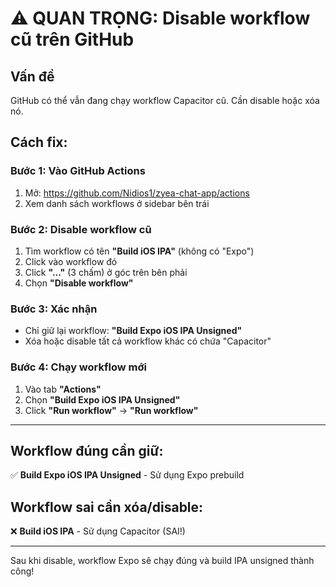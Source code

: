 # ⚠️ QUAN TRỌNG: Disable workflow cũ trên GitHub

## Vấn đề

GitHub có thể vẫn đang chạy workflow Capacitor cũ. Cần disable hoặc xóa nó.

## Cách fix:

### Bước 1: Vào GitHub Actions
1. Mở: https://github.com/Nidios1/zyea-chat-app/actions
2. Xem danh sách workflows ở sidebar bên trái

### Bước 2: Disable workflow cũ
1. Tìm workflow có tên **"Build iOS IPA"** (không có "Expo")
2. Click vào workflow đó
3. Click **"..."** (3 chấm) ở góc trên bên phải
4. Chọn **"Disable workflow"**

### Bước 3: Xác nhận
- Chỉ giữ lại workflow: **"Build Expo iOS IPA Unsigned"**
- Xóa hoặc disable tất cả workflow khác có chứa "Capacitor"

### Bước 4: Chạy workflow mới
1. Vào tab **"Actions"**
2. Chọn **"Build Expo iOS IPA Unsigned"**
3. Click **"Run workflow"** → **"Run workflow"**

---

## Workflow đúng cần giữ:
✅ **Build Expo iOS IPA Unsigned** - Sử dụng Expo prebuild

## Workflow sai cần xóa/disable:
❌ **Build iOS IPA** - Sử dụng Capacitor (SAI!)

---

Sau khi disable, workflow Expo sẽ chạy đúng và build IPA unsigned thành công!

